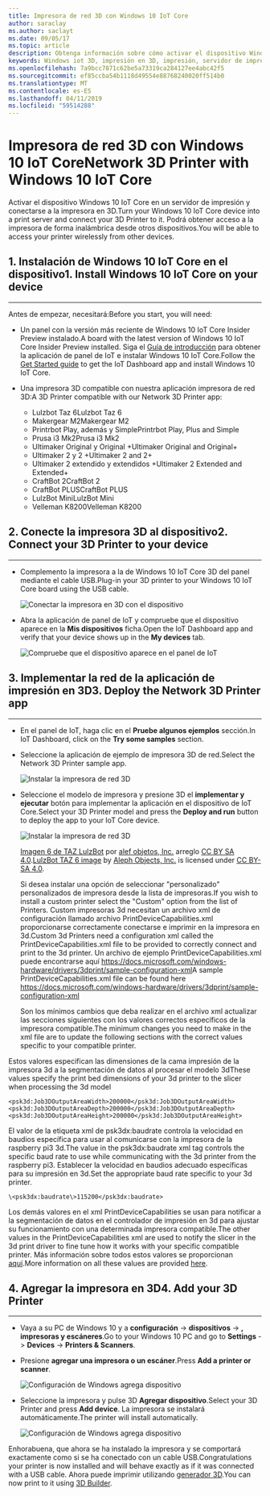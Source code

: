 ```yaml
---
title: Impresora de red 3D con Windows 10 IoT Core
author: saraclay
ms.author: saclayt
ms.date: 09/05/17
ms.topic: article
description: Obtenga información sobre cómo activar el dispositivo Windows 10 IoT Core en un servidor de impresión y conectarse a la impresora en 3D.
keywords: Windows iot 3D, impresión en 3D, impresión, servidor de impresora de red 3D
ms.openlocfilehash: 7a9bcc7871c62be5a73319ca284127ee4abc42f5
ms.sourcegitcommit: ef85ccba54b1118d49554e88768240020ff514b0
ms.translationtype: MT
ms.contentlocale: es-ES
ms.lasthandoff: 04/11/2019
ms.locfileid: "59514288"
---
```

# <a name="network-3d-printer-with-windows-10-iot-core"></a><span data-ttu-id="02295-104">Impresora de red 3D con Windows 10 IoT Core</span><span class="sxs-lookup"><span data-stu-id="02295-104">Network 3D Printer with Windows 10 IoT Core</span></span>

<span data-ttu-id="02295-105">Activar el dispositivo Windows 10 IoT Core en un servidor de impresión y conectarse a la impresora en 3D.</span><span class="sxs-lookup"><span data-stu-id="02295-105">Turn your Windows 10 IoT Core device into a print server and connect your 3D Printer to it.</span></span> <span data-ttu-id="02295-106">Podrá obtener acceso a la impresora de forma inalámbrica desde otros dispositivos.</span><span class="sxs-lookup"><span data-stu-id="02295-106">You will be able to access your printer wirelessly from other devices.</span></span>

## <a name="1-install-windows-10-iot-core-on-your-device"></a><span data-ttu-id="02295-107">1. Instalación de Windows 10 IoT Core en el dispositivo</span><span class="sxs-lookup"><span data-stu-id="02295-107">1. Install Windows 10 IoT Core on your device</span></span>
___
<span data-ttu-id="02295-108">Antes de empezar, necesitará:</span><span class="sxs-lookup"><span data-stu-id="02295-108">Before you start, you will need:</span></span>

* <span data-ttu-id="02295-109">Un panel con la versión más reciente de Windows 10 IoT Core Insider Preview instalado.</span><span class="sxs-lookup"><span data-stu-id="02295-109">A board with the latest version of Windows 10 IoT Core Insider Preview installed.</span></span> <span data-ttu-id="02295-110">Siga el [Guía de introducción](https://developer.microsoft.com/en-us/windows/iot/getstarted) para obtener la aplicación de panel de IoT e instalar Windows 10 IoT Core.</span><span class="sxs-lookup"><span data-stu-id="02295-110">Follow the [Get Started guide](https://developer.microsoft.com/en-us/windows/iot/getstarted) to get the IoT Dashboard app and install Windows 10 IoT Core.</span></span>
* <span data-ttu-id="02295-111">Una impresora 3D compatible con nuestra aplicación impresora de red 3D:</span><span class="sxs-lookup"><span data-stu-id="02295-111">A 3D Printer compatible with our Network 3D Printer app:</span></span>

    * <span data-ttu-id="02295-112">Lulzbot Taz 6</span><span class="sxs-lookup"><span data-stu-id="02295-112">Lulzbot Taz 6</span></span>
    * <span data-ttu-id="02295-113">Makergear M2</span><span class="sxs-lookup"><span data-stu-id="02295-113">Makergear M2</span></span>
    * <span data-ttu-id="02295-114">Printrbot Play, además y Simple</span><span class="sxs-lookup"><span data-stu-id="02295-114">Printrbot Play, Plus and Simple</span></span>
    * <span data-ttu-id="02295-115">Prusa i3 Mk2</span><span class="sxs-lookup"><span data-stu-id="02295-115">Prusa i3 Mk2</span></span>
    * <span data-ttu-id="02295-116">Ultimaker Original y Original +</span><span class="sxs-lookup"><span data-stu-id="02295-116">Ultimaker Original and Original+</span></span>
    * <span data-ttu-id="02295-117">Ultimaker 2 y 2 +</span><span class="sxs-lookup"><span data-stu-id="02295-117">Ultimaker 2 and 2+</span></span>
    * <span data-ttu-id="02295-118">Ultimaker 2 extendido y extendidos +</span><span class="sxs-lookup"><span data-stu-id="02295-118">Ultimaker 2 Extended and Extended+</span></span>
    * <span data-ttu-id="02295-119">CraftBot 2</span><span class="sxs-lookup"><span data-stu-id="02295-119">CraftBot 2</span></span>
    * <span data-ttu-id="02295-120">CraftBot PLUS</span><span class="sxs-lookup"><span data-stu-id="02295-120">CraftBot PLUS</span></span>
    * <span data-ttu-id="02295-121">LulzBot Mini</span><span class="sxs-lookup"><span data-stu-id="02295-121">LulzBot Mini</span></span>
    * <span data-ttu-id="02295-122">Velleman K8200</span><span class="sxs-lookup"><span data-stu-id="02295-122">Velleman K8200</span></span>

## <a name="2-connect-your-3d-printer-to-your-device"></a><span data-ttu-id="02295-123">2. Conecte la impresora 3D al dispositivo</span><span class="sxs-lookup"><span data-stu-id="02295-123">2. Connect your 3D Printer to your device</span></span>
___
* <span data-ttu-id="02295-124">Complemento la impresora a la de Windows 10 IoT Core 3D del panel mediante el cable USB.</span><span class="sxs-lookup"><span data-stu-id="02295-124">Plug-in your 3D printer to your Windows 10 IoT Core board using the USB cable.</span></span>

    ![Conectar la impresora en 3D con el dispositivo](../media/3DPrintServer/connect-3d-printer.png)

* <span data-ttu-id="02295-126">Abra la aplicación de panel de IoT y compruebe que el dispositivo aparece en la **Mis dispositivos** ficha.</span><span class="sxs-lookup"><span data-stu-id="02295-126">Open the IoT Dashboard app and verify that your device shows up in the **My devices** tab.</span></span>

    ![Compruebe que el dispositivo aparece en el panel de IoT](../media/3DPrintServer/selectDevice.png)
    
## <a name="3-deploy-the-network-3d-printer-app"></a><span data-ttu-id="02295-128">3. Implementar la red de la aplicación de impresión en 3D</span><span class="sxs-lookup"><span data-stu-id="02295-128">3. Deploy the Network 3D Printer app</span></span>
___
* <span data-ttu-id="02295-129">En el panel de IoT, haga clic en el **Pruebe algunos ejemplos** sección.</span><span class="sxs-lookup"><span data-stu-id="02295-129">In IoT Dashboard, click on the **Try some samples** section.</span></span>
* <span data-ttu-id="02295-130">Seleccione la aplicación de ejemplo de impresora 3D de red.</span><span class="sxs-lookup"><span data-stu-id="02295-130">Select the Network 3D Printer sample app.</span></span>

   ![Instalar la impresora de red 3D](../media/3dprintserver/dashboard-samples.png)

* <span data-ttu-id="02295-132">Seleccione el modelo de impresora y presione 3D el **implementar y ejecutar** botón para implementar la aplicación en el dispositivo de IoT Core.</span><span class="sxs-lookup"><span data-stu-id="02295-132">Select your 3D Printer model and press the **Deploy and run** button to deploy the app to your IoT Core device.</span></span> 

    ![Instalar la impresora de red 3D](../media/3dprintserver/dashboard-app.png)

    <span data-ttu-id="02295-134">[Imagen 6 de TAZ LulzBot](http://devel.lulzbot.com/TAZ/Olive/photos/TAZ_6_Angle_Rock2pus_transparent.png) por [alef objetos, Inc.](https://www.alephobjects.com/) arreglo [CC BY SA 4.0](https://creativecommons.org/licenses/by-sa/4.0/).</span><span class="sxs-lookup"><span data-stu-id="02295-134">[LulzBot TAZ 6 image](http://devel.lulzbot.com/TAZ/Olive/photos/TAZ_6_Angle_Rock2pus_transparent.png) by [Aleph Objects, Inc.](https://www.alephobjects.com/) is licensed under [CC BY-SA 4.0](https://creativecommons.org/licenses/by-sa/4.0/).</span></span>
    
    <span data-ttu-id="02295-135">Si desea instalar una opción de seleccionar "personalizado" personalizados de impresora desde la lista de impresoras.</span><span class="sxs-lookup"><span data-stu-id="02295-135">If you wish to install a custom printer select the "Custom" option from the list of Printers.</span></span> <span data-ttu-id="02295-136">Custom impresoras 3d necesitan un archivo xml de configuración llamado archivo PrintDeviceCapabilities.xml proporcionarse correctamente conectarse e imprimir en la impresora en 3d.</span><span class="sxs-lookup"><span data-stu-id="02295-136">Custom 3d Printers need a configuration xml called the PrintDeviceCapabilities.xml file to be provided to correctly connect and print to the 3d printer.</span></span> <span data-ttu-id="02295-137">Un archivo de ejemplo PrintDeviceCapabilities.xml puede encontrarse aquí https://docs.microsoft.com/windows-hardware/drivers/3dprint/sample-configuration-xml</span><span class="sxs-lookup"><span data-stu-id="02295-137">A sample PrintDeviceCapabilities.xml file can be found here https://docs.microsoft.com/windows-hardware/drivers/3dprint/sample-configuration-xml</span></span>
   
   <span data-ttu-id="02295-138">Son los mínimos cambios que deba realizar en el archivo xml actualizar las secciones siguientes con los valores correctos específicos de la impresora compatible.</span><span class="sxs-lookup"><span data-stu-id="02295-138">The minimum changes you need to make in the xml file are to update the following sections with the correct values specific to your compatible printer.</span></span>

<span data-ttu-id="02295-139">Estos valores especifican las dimensiones de la cama impresión de la impresora 3d a la segmentación de datos al procesar el modelo 3d</span><span class="sxs-lookup"><span data-stu-id="02295-139">These values specify the print bed dimensions of your 3d printer to the slicer when processing the 3d model</span></span>

    <psk3d:Job3DOutputAreaWidth>200000</psk3d:Job3DOutputAreaWidth>
    <psk3d:Job3DOutputAreaDepth>200000</psk3d:Job3DOutputAreaDepth>
    <psk3d:Job3DOutputAreaHeight>200000</psk3d:Job3DOutputAreaHeight>


<span data-ttu-id="02295-140">El valor de la etiqueta xml de psk3dx:baudrate controla la velocidad en baudios específica para usar al comunicarse con la impresora de la raspberry pi3 3d.</span><span class="sxs-lookup"><span data-stu-id="02295-140">The value in the psk3dx:baudrate xml tag controls the specific baud rate to use while communicating with the 3d printer from the raspberry pi3.</span></span> <span data-ttu-id="02295-141">Establecer la velocidad en baudios adecuado específicas para su impresión en 3d.</span><span class="sxs-lookup"><span data-stu-id="02295-141">Set the appropriate baud rate specific to your 3d printer.</span></span> 

```
\<psk3dx:baudrate\>115200</psk3dx:baudrate>
```

<span data-ttu-id="02295-142">Los demás valores en el xml PrintDeviceCapabilities se usan para notificar a la segmentación de datos en el controlador de impresión en 3d para ajustar su funcionamiento con una determinada impresora compatible.</span><span class="sxs-lookup"><span data-stu-id="02295-142">The other values in the PrintDeviceCapabilities xml are used to notify the slicer in the 3d print driver to fine tune how it works with your specific compatible printer.</span></span>
<span data-ttu-id="02295-143">Más información sobre todos estos valores se proporcionan [aquí](https://docs.microsoft.com/windows-hardware/drivers/3dprint/slicer-settings).</span><span class="sxs-lookup"><span data-stu-id="02295-143">More information on all these values are provided [here](https://docs.microsoft.com/windows-hardware/drivers/3dprint/slicer-settings).</span></span>

    
    
## <a name="4-add-your-3d-printer"></a><span data-ttu-id="02295-144">4. Agregar la impresora en 3D</span><span class="sxs-lookup"><span data-stu-id="02295-144">4. Add your 3D Printer</span></span>
___
* <span data-ttu-id="02295-145">Vaya a su PC de Windows 10 y a **configuración** -> **dispositivos** -> **, impresoras y escáneres**.</span><span class="sxs-lookup"><span data-stu-id="02295-145">Go to your Windows 10 PC and go to **Settings** -> **Devices** -> **Printers & Scanners**.</span></span>
* <span data-ttu-id="02295-146">Presione **agregar una impresora o un escáner**.</span><span class="sxs-lookup"><span data-stu-id="02295-146">Press **Add a printer or scanner**.</span></span>

     ![Configuración de Windows agrega dispositivo](../media/3dprintserver/add-printer.png)

* <span data-ttu-id="02295-148">Seleccione la impresora y pulse 3D **Agregar dispositivo**.</span><span class="sxs-lookup"><span data-stu-id="02295-148">Select your 3D Printer and press **Add device**.</span></span> <span data-ttu-id="02295-149">La impresora se instalará automáticamente.</span><span class="sxs-lookup"><span data-stu-id="02295-149">The printer will install automatically.</span></span>

     ![Configuración de Windows agrega dispositivo](../media/3dprintserver/add-device.png)

<span data-ttu-id="02295-151">Enhorabuena, que ahora se ha instalado la impresora y se comportará exactamente como si se ha conectado con un cable USB.</span><span class="sxs-lookup"><span data-stu-id="02295-151">Congratulations your printer is now installed and will behave exactly as if it was connected with a USB cable.</span></span>
<span data-ttu-id="02295-152">Ahora puede imprimir utilizando [generador 3D](https://msdn.microsoft.com/windows/hardware/mt561568.aspx).</span><span class="sxs-lookup"><span data-stu-id="02295-152">You can now print to it using [3D Builder](https://msdn.microsoft.com/windows/hardware/mt561568.aspx).</span></span>
